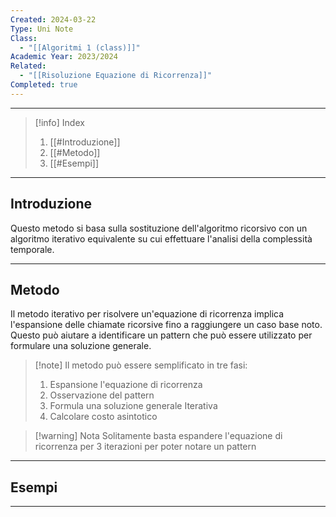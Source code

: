 ```yaml
---
Created: 2024-03-22
Type: Uni Note
Class:
  - "[[Algoritmi 1 (class)]]"
Academic Year: 2023/2024
Related:
  - "[[Risoluzione Equazione di Ricorrenza]]"
Completed: true
---
```

---

>[!info] Index
>1. [[#Introduzione]]
>2. [[#Metodo]]
>3. [[#Esempi]]

---
## Introduzione

Questo metodo si basa sulla sostituzione dell'algoritmo ricorsivo con un algoritmo iterativo equivalente su cui effettuare l'analisi della complessità temporale.

---
## Metodo 

Il metodo iterativo per risolvere un'equazione di ricorrenza implica l'espansione delle chiamate ricorsive fino a raggiungere un caso base noto. Questo può aiutare a identificare un pattern che può essere utilizzato per formulare una soluzione generale.

>[!note] Il metodo può essere semplificato in tre fasi:
>1. Espansione l'equazione di ricorrenza 
>2. Osservazione del pattern
>3. Formula una soluzione generale Iterativa
>4. Calcolare costo asintotico

>[!warning] Nota
>Solitamente basta espandere l'equazione di ricorrenza per 3 iterazioni per poter notare un pattern

---
## Esempi



---